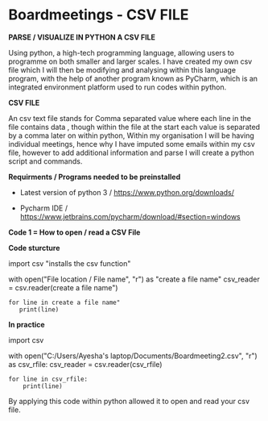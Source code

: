 # Boardmeetings - CSV FILE

  __PARSE / VISUALIZE IN PYTHON A CSV FILE__

Using python, a high-tech programming language, allowing users to programme on both smaller and larger scales. I have created my own csv file which I will then be modifying and analysing within this language program, with the help of another program known as PyCharm, which is an integrated environment platform used to run codes within python.

  __CSV FILE__
  
An csv text file stands for Comma separated value where each line in the file contains data , though within the file at the start each value is separated by a comma later on within python, Within my organisation I will be having individual meetings, hence why I have imputed some emails within my csv file, however to add additional information and parse I will create a python script and commands. 


  __Requirments / Programs needed to be preinstalled__

* Latest version of python 3 / https://www.python.org/downloads/

* Pycharm IDE / https://www.jetbrains.com/pycharm/download/#section=windows

__Code 1 = How to open / read a CSV File__

 __Code sturcture__

import csv "installs the csv function"

with open("File location / File name", "r") as "create a file name"
    csv_reader = csv.reader(create a file name")

    for line in create a file name"
       print(line)


  __In practice__ 

import csv

with open("C:/Users/Ayesha's laptop/Documents/Boardmeeting2.csv", "r") as csv_rfile:
    csv_reader = csv.reader(csv_rfile)

    for line in csv_rfile:
        print(line)
        
By applying this code within python allowed it to open and read your csv file.

